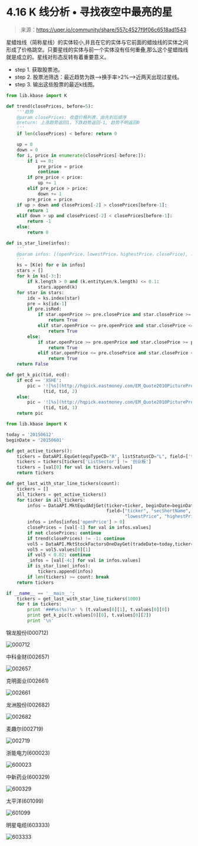 

# 4.16 K 线分析 • 寻找夜空中最亮的星

> 来源：https://uqer.io/community/share/557c4527f9f06c6518ad1543

星蜡烛线（简称星线）的实体较小,并且在它的实体与它前面的蜡烛线的实体之间形成了价格跳空。只要星线的实体与前一个实体没有任何重叠,那么这个星蜡烛线就是成立的。星线对形态反转有着重要意义。

+ step 1. 获取股票池。
+ step 2. 股票池筛选：最近趋势为跌-->换手率>2%-->近两天出现过星线。
+ step 3. 输出这些股票的最近k线图。

```py
from lib.kbase import K

def trend(closePrices, before=5):
    '''趋势
    @param closePrices: 收盘价格列表，由先到后顺序
    @return: 上涨趋势返回1，下跌趋势返回-1, 趋势不明返回0
    '''
    if len(closePrices) < before: return 0

    up = 0
    down = 0
    for i, price in enumerate(closePrices[-before:]):
        if i == 0:
            pre_price = price
            continue
        if pre_price < price:
            up += 1
        elif pre_price > price:
            down += 1
        pre_price = price
    if up > down and closePrices[-2] > closePrices[before-1]:
        return 1
    elif down > up and closePrices[-2] < closePrices[before-1]:
        return -1
    else:
        return 0

def is_star_line(infos):
    '''
    @param infos: [(openPrice，lowestPrice，highestPrice，closePrice), ...]
    '''
    ks = [K(e) for e in infos]
    stars = []
    for k in ks[-3:]:
        if k.length > 0 and (k.entityLen/k.length) <= 0.1:
            stars.append(k)
    for star in stars:
        idx = ks.index(star)
        pre = ks[idx-1]
        if pre.isRed:
            if star.openPrice >= pre.closePrice and star.closePrice >= pre.closePrice:
                return True
            elif star.openPrice <= pre.openPrice and star.closePrice <= pre.openPrice:
                return True
        else:
            if star.openPrice >= pre.openPrice and star.closePrice >= pre.openPrice:
                return True
            elif star.openPrice <= pre.closePrice and star.closePrice <= pre.closePrice:
                return True
    return False
```

```py
def get_k_pic(tid, ecd):
    if ecd == 'XSHE':
        pic = '![%s](http://hqpick.eastmoney.com/EM_Quote2010PictureProducter/Index.aspx?ImageType=KXL&ID=%s%s&EF=&Formula=MACD)' % \
              (tid, tid, 2)
    else:
        pic = '![%s](http://hqpick.eastmoney.com/EM_Quote2010PictureProducter/Index.aspx?ImageType=KXL&ID=%s%s&EF=&Formula=MACD)' % \
              (tid, tid, 1)
    return pic
```

```py
from lib.kbase import K

today = '20150612'
beginDate = '20150601'

def get_active_tickers():
    tickers = DataAPI.EquGet(equTypeCD="A", listStatusCD="L", field=['ticker', 'ListSector'])
    tickers = tickers[tickers['ListSector'] != '创业板']
    tickers = [val[0] for val in tickers.values]
    return tickers

def get_last_with_star_line_tickers(count):
    tickers = []
    all_tickers = get_active_tickers()
    for ticker in all_tickers:
        infos = DataAPI.MktEqudAdjGet(ticker=ticker, beginDate=beginDate,
                                      field=["ticker", "secShortName", "exchangeCD", "tradeDate", "openPrice",
                                             "lowestPrice", "highestPrice", "closePrice"])
        infos = infos[infos['openPrice'] > 0]
        closePrices = [val[-1] for val in infos.values]
        if not closePrices: continue
        if trend(closePrices) != -1: continue
        vol5 = DataAPI.MktStockFactorsOneDayGet(tradeDate=today,ticker=infos.values[0][0],field=["ticker","VOL5"])
        vol5 = vol5.values[0][1]
        if vol5 < 0.02: continue
        _infos = [val[-4:] for val in infos.values]
        if is_star_line(_infos):
            tickers.append(infos)
        if len(tickers) >= count: break
    return tickers

if __name__ == '__main__':
    tickers = get_last_with_star_line_tickers(1000)
    for t in tickers:
        print '###%s(%s)\n' % (t.values[0][1], t.values[0][0])
        print get_k_pic(t.values[0][0], t.values[0][2])
        print '\n'
```

锦龙股份(000712)

![000712](img/quote1.png)


中科金财(002657)

![002657](img/quote2.png)


克明面业(002661)

![002661](img/quote3.png)


龙洲股份(002682)

![002682](img/quote4.png)


麦趣尔(002719)

![002719](img/quote5.png)


浙能电力(600023)

![600023](img/quote6.png)


中新药业(600329)

![600329](img/quote7.png)


太平洋(601099)

![601099](img/quote8.png)


明星电缆(603333)

![603333](img/quote9.png)
